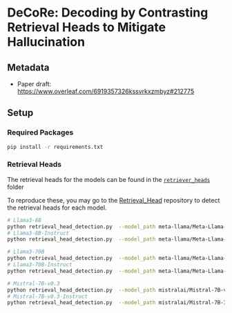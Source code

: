# DeCoRe: Decoding by Contrasting Retrieval Heads to Mitigate Hallucination

## Metadata
- Paper draft: https://www.overleaf.com/6919357326kssvrkxzmbyz#212775

## Setup

### Required Packages

```bash
pip install -r requirements.txt
```

### Retrieval Heads

The retrieval heads for the models can be found in the [`retriever_heads`](retriever_heads/) folder

To reproduce these, you may go to the [Retrieval_Head](https://github.com/nightdessert/Retrieval_Head) repository to detect the retrieval heads for each model.

```bash
# Llama3-8B
python retrieval_head_detection.py  --model_path meta-llama/Meta-Llama-3-8B --s 0 --e 5000
# Llama3-8B-Instruct
python retrieval_head_detection.py  --model_path meta-llama/Meta-Llama-3-8B-Instruct --s 0 --e 5000

# Llama3-70B
python retrieval_head_detection.py  --model_path meta-llama/Meta-Llama-3-70B --s 0 --e 5000
# Llama3-70B-Instruct
python retrieval_head_detection.py  --model_path meta-llama/Meta-Llama-3-70B-Instruct --s 0 --e 5000

# Mistral-7B-v0.3
python retrieval_head_detection.py  --model_path mistralai/Mistral-7B-v0.3 --s 0 --e 5000
# Mistral-7B-v0.3-Instruct
python retrieval_head_detection.py  --model_path mistralai/Mistral-7B-Instruct-v0.3 --s 0 --e 5000
```